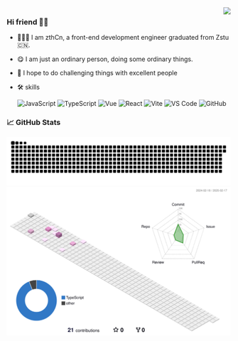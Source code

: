 <img align="right" src="https://github-readme-stats.vercel.app/api?username=ZTH520&show_icons=true&icon_color=CE1D2D&text_color=718096&bg_color=ffffff&hide_title=true" /> 

### Hi friend 👋👏


- 👨🏻‍💻  I am zthCn, a front-end development engineer graduated from Zstu🇨🇳.
- 😋  I am just an ordinary person, doing some ordinary things.
- 🌅  I hope to do challenging things with excellent people
- 🛠️ skills

    ![JavaScript](https://img.shields.io/badge/-Javascript-black?style=plastic&logo=javascript)
    ![TypeScript](https://img.shields.io/badge/-Typescript-5cadff?style=plastic&logo=typescript)
    ![Vue](https://img.shields.io/badge/-Vue-42b883?style=plastic&logo=vue.js)
    ![React](https://img.shields.io/badge/-React-3b2e5a?style=plastic&logo=react)
    ![Vite](https://img.shields.io/badge/-Vite-bd34fe?style=plastic&logo=vite)
    ![VS Code](https://img.shields.io/badge/-VS%20Code-007ACC?style=plastic&logo=visual-studio-code)
    ![GitHub](https://img.shields.io/badge/-GitHub-181717?style=plastic&logo=github)

### 📈 GitHub Stats

<picture>
  <source media="(prefers-color-scheme: dark)" srcset="https://raw.githubusercontent.com/ZTH520/zthCN/output/github-contribution-grid-snake-dark.svg">
  <source media="(prefers-color-scheme: light)" srcset="https://raw.githubusercontent.com/ZTH520/zthCN/output/github-contribution-grid-snake.svg">
  <img alt="github contribution grid snake animation" src="https://raw.githubusercontent.com/ZTH520/zthCN/output/github-contribution-grid-snake.svg">
</picture>
<img align="center" src="https://raw.githubusercontent.com/ZTH520/zthCN/output/profile-season-animate.svg" />

